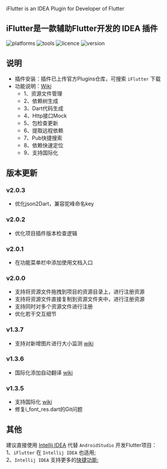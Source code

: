 <!-- Plugin description -->
iFlutter is an IDEA Plugin for Developer of Flutter
<!-- Plugin description end -->

## iFlutter是一款辅助Flutter开发的 IDEA 插件

![platforms](https://img.shields.io/badge/platforms-macos%20%7C%20windows%20%7C%20linux-blue) ![tools](https://img.shields.io/badge/idea-intellij_IDEA%20%7C%20AndroidStudio-blue) ![licence](https://img.shields.io/badge/licence-MIT-blue) ![version](https://img.shields.io/badge/version-v2.0.3-blue)

## 说明

- 插件安装：插件已上传官方Plugins仓库，可搜索 `iFlutter` 下载
- 功能说明：[Wiki](https://iflutter.toolu.cn)
    - 1、资源文件管理
    - 2、依赖树生成
    - 3、Dart代码生成
    - 4、Http接口Mock
    - 5、包检查更新
    - 6、提取远程依赖
    - 7、Pub快捷搜索
    - 8、依赖快速定位
    - 9、支持国际化

## 版本更新

### v2.0.3

- 优化json2Dart，兼容驼峰命名key

### v2.0.2

- 优化项目插件版本检查逻辑

### v2.0.1

- 在功能菜单栏中添加使用文档入口

### v2.0.0

- 支持将资源文件拖拽到项目的资源目录上，进行注册资源
- 支持将资源文件直接复制到资源文件夹中，进行注册资源
- 支持同时对多个资源文件进行注册
- 优化若干交互细节

### v1.3.7

- 支持对新增图片进行大小监测 [wiki](https://iflutter.toolu.cn/content/chapter-1/part-8.html)

### v1.3.6

- 国际化添加自动翻译 [wiki](https://iflutter.toolu.cn/content/chapter-9/part-1.html)

### v1.3.5

- 支持国际化 [wiki](https://iflutter.toolu.cn/content/chapter-9/part-1.html)
- 修复i_font_res.dart的Git问题

## 其他

建议直接使用 [Intellij IDEA](https://www.jetbrains.com/idea/) 代替 `AndroidStudio` 开发Flutter项目：  
1、`iFlutter` 在 `Intellij IDEA` 也适用;  
2、`Intellij IDEA`
支持更多的[快捷功能](https://medium.com/flutter-community/flutter-ide-shortcuts-for-faster-development-2ef45c51085b);
